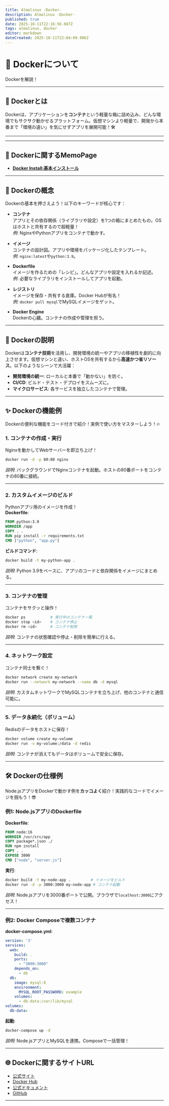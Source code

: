 ```yaml
---
title: Almalinux -Docker-
description: Almalinux -Docker-
published: true
date: 2025-10-11T22:16:56.687Z
tags: almalinux, docker
editor: markdown
dateCreated: 2025-10-11T22:04:09.906Z
---
```


# 🚀 Dockerについて

Dockerを解説！

---

## 🐳 **Dockerとは**
Dockerは、アプリケーションを**コンテナ**という軽量な箱に詰め込み、どんな環境でもサクサク動かせるプラットフォーム。仮想マシンより軽量で、開発から本番まで「環境の違い」を気にせずアプリを展開可能！🛠️

---



---

## 📜 Dockerに関するMemoPage

- [**Docker Install:基本インストール**](https://wiki-heroku-9e9k.onrender.com/ja/home/Almalinux/Docker/Almalinux_Docler_install)

---

## 🧠 **Dockerの概念**
Dockerの基本を押さえよう！以下のキーワードが核心です：

- **コンテナ**  
  アプリとその依存関係（ライブラリや設定）を1つの箱にまとめたもの。OSはホストと共有するので超軽量！  
  *例*: NginxやPythonアプリをコンテナで動かす。

- **イメージ**  
  コンテナの設計図。アプリや環境をパッケージ化したテンプレート。  
  *例*: `nginx:latest`や`python:3.9`。

- **Dockerfile**  
  イメージを作るための「レシピ」。どんなアプリや設定を入れるか記述。  
  *例*: 必要なライブラリをインストールしてアプリを起動。

- **レジストリ**  
  イメージを保存・共有する倉庫。Docker Hubが有名！  
  *例*: `docker pull mysql`でMySQLイメージをゲット。

- **Docker Engine**  
  Dockerの心臓。コンテナの作成や管理を担う。

---

## 📖 **Dockerの説明**
Dockerは**コンテナ技術**を活用し、開発環境の統一やアプリの移植性を劇的に向上させます。仮想マシンと違い、ホストOSを共有するから**高速かつ省リソース**。以下のようなシーンで大活躍：
- **開発環境の統一**: ローカルと本番で「動かない」を防ぐ。
- **CI/CD**: ビルド・テスト・デプロイをスムーズに。
- **マイクロサービス**: 各サービスを独立したコンテナで管理。

---

## ✨ **Dockerの機能例**
Dockerの便利な機能をコード付きで紹介！実例で使い方をマスターしよう！🔥

### 1. **コンテナの作成・実行**  
Nginxを動かしてWebサーバーを即立ち上げ！  
```bash
docker run -d -p 80:80 nginx
```
*説明*: バックグラウンドでNginxコンテナを起動。ホストの80番ポートをコンテナの80番に接続。

---

### 2. **カスタムイメージのビルド**  
Pythonアプリ用のイメージを作成！  
**Dockerfile**:
```dockerfile
FROM python:3.9
WORKDIR /app
COPY . .
RUN pip install -r requirements.txt
CMD ["python", "app.py"]
```
**ビルドコマンド**:
```bash
docker build -t my-python-app .
```
*説明*: Python 3.9をベースに、アプリのコードと依存関係をイメージにまとめる。

---

### 3. **コンテナの管理**  
コンテナをサクッと操作！  
```bash
docker ps           # 実行中のコンテナ一覧
docker stop <id>    # コンテナ停止
docker rm <id>      # コンテナ削除
```
*説明*: コンテナの状態確認や停止・削除を簡単に行える。

---

### 4. **ネットワーク設定**  
コンテナ同士を繋ぐ！  
```bash
docker network create my-network
docker run --network my-network --name db -d mysql
```
*説明*: カスタムネットワークでMySQLコンテナを立ち上げ、他のコンテナと通信可能に。

---

### 5. **データ永続化（ボリューム）**  
Redisのデータをホストに保存！  
```bash
docker volume create my-volume
docker run -v my-volume:/data -d redis
```
*説明*: コンテナが消えてもデータはボリュームで安全に保存。

---

## 🛠️ **Dockerの仕様例**
Node.jsアプリをDockerで動かす例を**カッコよく**紹介！実践的なコードでイメージを掴もう！😎

### **例1: Node.jsアプリのDockerfile**
**Dockerfile**:
```dockerfile
FROM node:16
WORKDIR /usr/src/app
COPY package*.json ./
RUN npm install
COPY . .
EXPOSE 3000
CMD ["node", "server.js"]
```
**実行**:
```bash
docker build -t my-node-app .         # イメージをビルド
docker run -d -p 3000:3000 my-node-app # コンテナ起動
```
*説明*: Node.jsアプリを3000番ポートで公開。ブラウザで`localhost:3000`にアクセス！

---

### **例2: Docker Composeで複数コンテナ**
**docker-compose.yml**:
```yaml
version: '3'
services:
  web:
    build: .
    ports:
      - "3000:3000"
    depends_on:
      - db
  db:
    image: mysql:8
    environment:
      MYSQL_ROOT_PASSWORD: example
    volumes:
      - db-data:/var/lib/mysql
volumes:
  db-data:
```
**起動**:
```bash
docker-compose up -d
```
*説明*: Node.jsアプリとMySQLを連携。Composeで一括管理！

---

## 🌐 **Dockerに関するサイトURL**
- [公式サイト](https://www.docker.com/)  
- [Docker Hub](https://hub.docker.com/)  
- [公式ドキュメント](https://docs.docker.com/)  
- [GitHub](https://github.com/docker)

---
